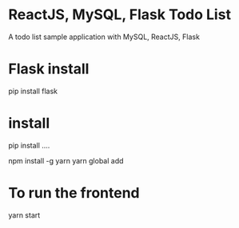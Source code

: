 # ReactJS, MySQL, Flask Todo List
A todo list sample application with MySQL, ReactJS, Flask

# Flask install
pip install flask

# install
pip install ....


 npm install -g yarn
 yarn global add
 # To run the frontend
yarn start